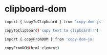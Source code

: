 # clipboard-dom

```bash
import { copyToClipboard } from 'copy-dom-js'

copyToClipboard('copy text to clipboard!!')
```

```bash
import { copyFromDOM } from 'copy-dom-js'

copyFromDOM(html element)
```